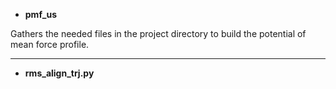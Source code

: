 - **pmf_us**

Gathers the needed files in the project directory to build the
potential of mean force profile.

---

- **rms_align_trj.py**
